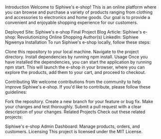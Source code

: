 Introduction
Welcome to Siphiwe's e-shop! This is an online platform where you can browse and purchase a variety of products ranging from clothing and accessories to electronics and home goods. Our goal is to provide a convenient and enjoyable shopping experience for our customers.

Deployed Site: Siphiwe's e-shop
Final Project Blog Article: Siphiwe's e-shop: Revolutionizing Online Shopping
Author(s) LinkedIn: Siphiwe Ngwenya
Installation
To run Siphiwe's e-shop locally, follow these steps:

Clone this repository to your local machine.
Navigate to the project directory.
Install dependencies by running npm install.
Usage
Once you have installed the dependencies, you can start the application by running npm start. This will launch the e-shop in your browser, where you can explore the products, add them to your cart, and proceed to checkout.

Contributing
We welcome contributions from the community to help improve Siphiwe's e-shop. If you'd like to contribute, please follow these guidelines:

Fork the repository.
Create a new branch for your feature or bug fix.
Make your changes and test thoroughly.
Submit a pull request with a clear description of your changes.
Related Projects
Check out these related projects:

Siphiwe's e-shop Admin Dashboard: Manage products, orders, and customers.
Licensing
This project is licensed under the MIT License.




